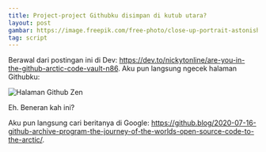 ```yaml
--- 
title: Project-project Githubku disimpan di kutub utara?
layout: post
gambar: https://image.freepik.com/free-photo/close-up-portrait-astonished-young-man-keeps-hands-head_176532-8163.jpg
tag: script
--- 
```


Berawal dari postingan ini di Dev: <https://dev.to/nickytonline/are-you-in-the-github-arctic-code-vault-n86>. Aku pun langsung ngecek halaman Githubku:

![Halaman Github Zen](https://i.ibb.co/S5B22Df/Screenshot-2020-07-17-04-13-07-75.png)

Eh. Beneran kah ini?

Aku pun langsung cari beritanya di Google: <https://github.blog/2020-07-16-github-archive-program-the-journey-of-the-worlds-open-source-code-to-the-arctic/>.
